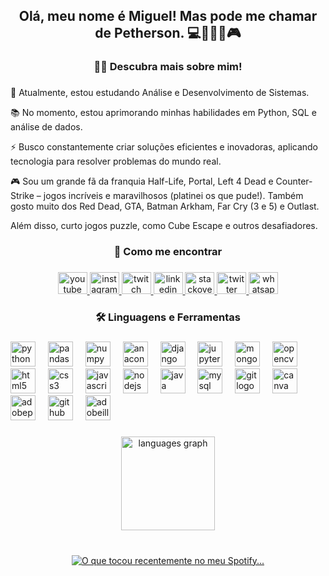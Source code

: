 <h2 align="center">Olá, meu nome é Miguel! Mas pode me chamar de Petherson. 💻🧑🏻‍💻🎮</h2>

<h3 align="center">👩‍💻  Descubra mais sobre mim!</h3>

###

<p align="left">
  🔭 Atualmente, estou estudando Análise e Desenvolvimento de Sistemas.<br>
  
  📚 No momento, estou aprimorando minhas habilidades em Python, SQL e análise de dados.<br>
  
  ⚡ Busco constantemente criar soluções eficientes e inovadoras, aplicando tecnologia para resolver problemas do mundo real.<br>
  
  🎮 Sou um grande fã da franquia Half-Life, Portal, Left 4 Dead e Counter-Strike – jogos incríveis e maravilhosos (platinei os que pude!). Também gosto muito dos Red Dead, GTA, Batman Arkham, Far Cry (3 e 5) e Outlast.
  
  Além disso, curto jogos puzzle, como Cube Escape e outros desafiadores.
</p>

<h3 align="center">🔗 Como me encontrar</h3>

###

<div align="center">
  <a href="https://www.youtube.com/@pethersonzada" target="_blank">
    <img src="https://raw.githubusercontent.com/maurodesouza/profile-readme-generator/master/src/assets/icons/social/youtube/default.svg" width="47" height="35" alt="youtube logo"  />
  </a>
  <a href="https://www.instagram.com/pethersonzada/" target="_blank">
    <img src="https://raw.githubusercontent.com/maurodesouza/profile-readme-generator/master/src/assets/icons/social/instagram/default.svg" width="47" height="35" alt="instagram logo"  />
  </a>
  <a href="https://www.twitch.tv/pethersonzada" target="_blank">
    <img src="https://raw.githubusercontent.com/maurodesouza/profile-readme-generator/master/src/assets/icons/social/twitch/default.svg" width="47" height="35" alt="twitch logo"  />
  </a>
  <a href="https://www.linkedin.com/in/pethersonzada/" target="_blank">
    <img src="https://raw.githubusercontent.com/maurodesouza/profile-readme-generator/master/src/assets/icons/social/linkedin/default.svg" width="47" height="35" alt="linkedin logo"  />
  </a>
  <a href="https://stackoverflow.com/users/23531324/petherson" target="_blank">
    <img src="https://raw.githubusercontent.com/maurodesouza/profile-readme-generator/master/src/assets/icons/social/stackoverflow/default.svg" width="47" height="35" alt="stackoverflow logo"  />
  </a>
  <a href="https://x.com/pethersonzada/" target="_blank">
    <img src="https://raw.githubusercontent.com/maurodesouza/profile-readme-generator/master/src/assets/icons/social/twitter/default.svg" width="47" height="35" alt="twitter logo"  />
  </a>
  <a href="https://api.whatsapp.com/send/?phone=91976404&text=Ol%C3%A1%21+Vim+pelo+perfil+do+GitHub&type=phone_number&app_absent=0" target="_blank">
    <img src="https://raw.githubusercontent.com/maurodesouza/profile-readme-generator/master/src/assets/icons/social/whatsapp/default.svg" width="47" height="35" alt="whatsapp logo"  />
  </a>
</div>

###

###

<h3 align="center">🛠 Linguagens e Ferramentas</h3>

###

<div align="left">
  <img src="https://skillicons.dev/icons?i=py" height="40" alt="python logo"  />
  <img width="12" />
  <img src="https://cdn.jsdelivr.net/gh/devicons/devicon/icons/pandas/pandas-original.svg" height="40" alt="pandas logo"  />
  <img width="12" />
  <img src="https://cdn.jsdelivr.net/gh/devicons/devicon/icons/numpy/numpy-original.svg" height="40" alt="numpy logo"  />
  <img width="12" />
  <img src="https://cdn.simpleicons.org/anaconda/44A833" height="40" alt="anaconda logo"  />
  <img width="12" />
  <img src="https://skillicons.dev/icons?i=django" height="40" alt="django logo"  />
  <img width="12" />
  <img src="https://cdn.simpleicons.org/jupyter/F37626" height="40" alt="jupyter logo"  />
  <img width="12" />
  <img src="https://cdn.simpleicons.org/mongodb/47A248" height="40" alt="mongodb logo"  />
  <img width="12" />
  <img src="https://cdn.jsdelivr.net/gh/devicons/devicon/icons/opencv/opencv-original.svg" height="40" alt="opencv logo"  />
  <img width="12" />
  <img src="https://skillicons.dev/icons?i=html" height="40" alt="html5 logo"  />
  <img width="12" />
  <img src="https://cdn.simpleicons.org/css3/1572B6" height="40" alt="css3 logo"  />
  <img width="12" />
  <img src="https://skillicons.dev/icons?i=js" height="40" alt="javascript logo"  />
  <img width="12" />
  <img src="https://cdn.jsdelivr.net/gh/devicons/devicon/icons/nodejs/nodejs-original.svg" height="40" alt="nodejs logo"  />
  <img width="12" />
  <img src="https://cdn.jsdelivr.net/gh/devicons/devicon/icons/java/java-original.svg" height="40" alt="java logo"  />
  <img width="12" />
  <img src="https://cdn.jsdelivr.net/gh/devicons/devicon/icons/mysql/mysql-original.svg" height="40" alt="mysql logo"  />
  <img width="12" />
  <img src="https://skillicons.dev/icons?i=git" height="40" alt="git logo"  />
  <img width="12" />
  <img src="https://cdn.simpleicons.org/canva/00C4CC" height="40" alt="canva logo"  />
  <img width="12" />
  <img src="https://skillicons.dev/icons?i=ps" height="40" alt="adobephotoshop logo"  />
  <img width="12" />
  <img src="https://skillicons.dev/icons?i=github" height="40" alt="github logo"  />
  <img width="12" />
  <img src="https://skillicons.dev/icons?i=ai" height="40" alt="adobeillustrator logo"  />
</div>

###

<div align="center">
  <img src="https://github-readme-stats.vercel.app/api/top-langs?username=pethersonzada&locale=pt-br&hide_title=false&layout=compact&card_width=320&langs_count=10&theme=gotham&hide_border=false" height="150" alt="languages graph"  />
</div>

###


<br clear="both">
<div align="center">
  <a href="https://open.spotify.com/user/31k7d6y5farobdpko3ap4xtjf4ga">
    <img src="https://spotify-recently-played-readme.vercel.app/api?user=31k7d6y5farobdpko3ap4xtjf4ga&count=6&unique=true" alt="O que tocou recentemente no meu Spotify..."  />
  </a>
</div>

###
